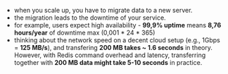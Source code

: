 - when you scale up, you have to migrate data to a new server.
- the migration leads to the downtime of your service.
- for example, users expect high availability - **99,9% uptime** means **8,76 hours/year** of downtime max (0,001 * 24 * 365)
- thinking about the network speed on a decent cloud setup (e.g., 1Gbps = **125 MB/s**), and transfering **200 MB takes ~ 1.6 seconds** in theory. However, with Redis command overhead and latency, transferring together with **200 MB data might take 5-10 seconds** in practice.
